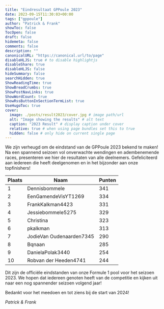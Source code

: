 ```yaml
---
title: "Eindresultaat GPPoule 2023"
date: 2023-09-15T11:30:03+00:00
tags: ["gppoule"]
author: "Patrick & Frank"
showToc: false
TocOpen: false
draft: false
hidemeta: false
comments: false
description: ""
canonicalURL: "https://canonical.url/to/page"
disableHLJS: true # to disable highlightjs
disableShare: true
disableHLJS: false
hideSummary: false
searchHidden: true
ShowReadingTime: true
ShowBreadCrumbs: true
ShowPostNavLinks: true 
ShowWordCount: true
ShowRssButtonInSectionTermList: true
UseHugoToc: true
cover:
  image: ./posts/result2023/cover.jpg # image path/url
  alt: "Image showing the results" # alt text
  caption: "2023 Result" # display caption under cover
  relative: true # when using page bundles set this to true
  hidden: false # only hide on current single page
---
```


We zijn verheugd om de eindstand van de GPPoule 2023 bekend te maken! Na een spannend seizoen vol onverwachte wendingen en adembenemende races, presenteren we hier de resultaten van alle deelnemers. Gefeliciteerd aan iedereen die heeft deelgenomen en in het bijzonder aan onze topfinishers!

| Plaats | Naam                         | Punten |
| ------ | ---------------------------- | ------ |
| 1      | Dennisbommele                | 341    |
| 2      | EenGamendeVisYT1269          | 334    |
| 3      | FrankKalkman4423             | 331    |
| 4      | Jessiebommele5275            | 329    |
| 5      | Christina                    | 323    |
| 6      | pkalkman                     | 313    |
| 7      | JodieVan Oudenaarden7345     | 290    |
| 8      | Bqnaan                       | 285    |
| 9      | DanielaPolak3440             | 254    |
| 10     | Robvan der Heeden4741        | 244    |

Dit zijn de officiële eindstanden van onze Formule 1 pool voor het seizoen 2023. We hopen dat iedereen genoten heeft van de competitie en kijken uit naar een nog spannender seizoen volgend jaar!

Bedankt voor het meedoen en tot ziens bij de start van 2024!

*Patrick & Frank*
